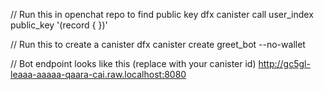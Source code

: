 // Run this in openchat repo to find public key
dfx canister call user_index public_key '(record { })'

// Run this to create a canister
dfx canister create greet_bot --no-wallet

// Bot endpoint looks like this (replace with your canister id)
http://gc5gl-leaaa-aaaaa-qaara-cai.raw.localhost:8080
